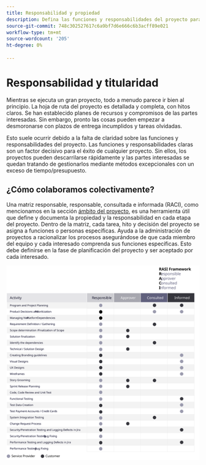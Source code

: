 ```yaml
---
title: Responsabilidad y propiedad
description: Defina las funciones y responsabilidades del proyecto para garantizar una implementación correcta de Adobe Commerce.
source-git-commit: 748c302527617c6a9bf7d6e666c6b3acff89e021
workflow-type: tm+mt
source-wordcount: '205'
ht-degree: 0%

---
```



# Responsabilidad y titularidad

Mientras se ejecuta un gran proyecto, todo a menudo parece ir bien al principio. La hoja de ruta del proyecto es detallada y completa, con hitos claros. Se han establecido planes de recursos y compromisos de las partes interesadas. Sin embargo, pronto las cosas pueden empezar a desmoronarse con plazos de entrega incumplidos y tareas olvidadas.

Esto suele ocurrir debido a la falta de claridad sobre las funciones y responsabilidades del proyecto. Las funciones y responsabilidades claras son un factor decisivo para el éxito de cualquier proyecto. Sin ellos, los proyectos pueden descarrilarse rápidamente y las partes interesadas se quedan tratando de gestionarlos mediante métodos excepcionales con un exceso de tiempo/presupuesto.


## ¿Cómo colaboramos colectivamente?

Una matriz responsable, responsable, consultada e informada (RACI), como mencionamos en la sección [ámbito del proyecto](../project-scope/deliverables.md), es una herramienta útil que define y documenta la propiedad y la responsabilidad en cada etapa del proyecto. Dentro de la matriz, cada tarea, hito y decisión del proyecto se asigna a funciones o personas específicas. Ayuda a la administración de proyectos a racionalizar los procesos asegurándose de que cada miembro del equipo y cada interesado comprenda sus funciones específicas. Esto debe definirse en la fase de planificación del proyecto y ser aceptado por cada interesado.

![Tabla que describe el marco RACI](../../assets/playbooks/raci.svg)
